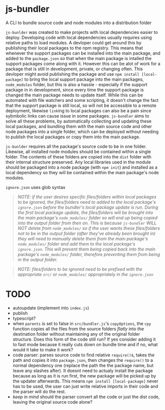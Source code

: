 # js-bundler

A CLI to bundle source code and node modules into a distribution folder

`js-bunlder` was created to make projects with local dependencies easier to deploy. Developing code with local dependencies usually requires using relative paths to load modules. A devloper could get around this by publishing their local packages to the npm registry. This means that whenever the support packages can be installed into the main package, and added to the `package.json` so that when the main package is intalled the support packages come along with it. However this can be alot of work for a package that is still in development, private, or changing often. This devloper might avoid publishing the package and use `npm install [local-package]` to bring the local support package into the main packages, `node_modules` folder, but this is also a hassle - especially if the support package in in development, since every time the support package is changed the main package needs to update itself. While this can be automated with file watchers and some scripting, it doesn't change the fact that the support package is still local, so will not be accessible to a remote deployment, likewise `link`ing to local packages can also be a pain since sybmbolic links can cause issue in some packages. `js-bundler` aims to solve all these problems, by automatically collecting and updating these local packages, and bundling them with the main source code and other node packages into a single folder, which can be deployed without needing to publish the local packages or copy them into the main package.

`js-bunlder` requires all the package's source code to be in one folder. Likewise, all installed node modules should be contained within a single folder. The contents of these folders are copied into the `dist` folder with their internal structure preserved. Any local libraries used in the module should be packaged into a node package (with `npm init`) and installed as a local dependency so they will be contained within the main package's node modules.

`ignore.json` uses glob syntax

> _NOTE: if the user desires specific files/folders within local packages to be ignored, the files/folders need to added to the local package's `ignore.json` before the bundler's local package update is run. During the first local package update, the files/folders will be brought into the main package's `node_modules/` folder so will end up being copied into the output folder from then on. This is because `js-bundler` WILL NOT delete from `node_modules/` so if the user wants these files/folders not to be in the output folder (after they've already been brought in) they will need to manually delete them from the main package's `node_modules/` folder and add them to the local package's `ignore.json`. This will prevent them being copied back into the main package's `node_modules/` folder, therefore preventing them from being in the output folder._

> _NOTE: files/folders to be ignored need to be prefixed with the appropriate `src/` or `node_modules/` appropriately in the `ignore.json`_

# TODO

- autoupdate (implement into `index.js`)
- publish
- typescript?
- when `parents` is set to false in `src/bundler.js`'s `copyOptions`, the `cpy` function copies all the files from the source folders _flatly_ into the destination folder without maintaining any of the original folder structure. Does this form of the code still run? If yes consider adding it to fast mode because it really cuts down on bundle time and if no, what would it take to make it work?
- code parser: parses source code to find relative `require()`s, takes the path and copies it into `package.json`, then changes the `require()` to a normal dependency one (replace the path the the package name, but leave any slashes after). It doesnt need to actualy install the package because as long as it is run first, the new package will be picked up by the updater afterwards. This means `npm install [local-package]` never has to be used, the user can just write relative imports in their code and the parser will do the rest.
- _keep in mind_ should the parser convert all the code or just the dist code, leaving the original source code alone?
